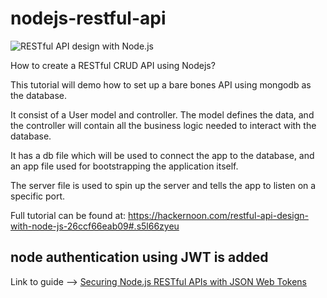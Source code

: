 # nodejs-restful-api

![RESTful API design with Node.js](https://cdn-images-1.medium.com/max/2000/1*jjYC9tuf4C3HkHCP5PcKTA.jpeg 'RESTful API design with Node.js')

How to create a RESTful CRUD API using Nodejs?

This tutorial will demo how to set up a bare bones
API using mongodb as the database.

It consist of a User model and controller. The model
defines the data, and the controller will contain all
the business logic needed to interact with the database.

It has a db file which will be used to
connect the app to the database, and an app file used
for bootstrapping the application itself.

The server file is used to spin up the server and tells the
app to listen on a specific port.

Full tutorial can be found at:
https://hackernoon.com/restful-api-design-with-node-js-26ccf66eab09#.s5l66zyeu

## node authentication using JWT is added

Link to guide --> [Securing Node.js RESTful APIs with JSON Web Tokens](https://medium.freecodecamp.org/securing-node-js-restful-apis-with-json-web-tokens-9f811a92bb52)
